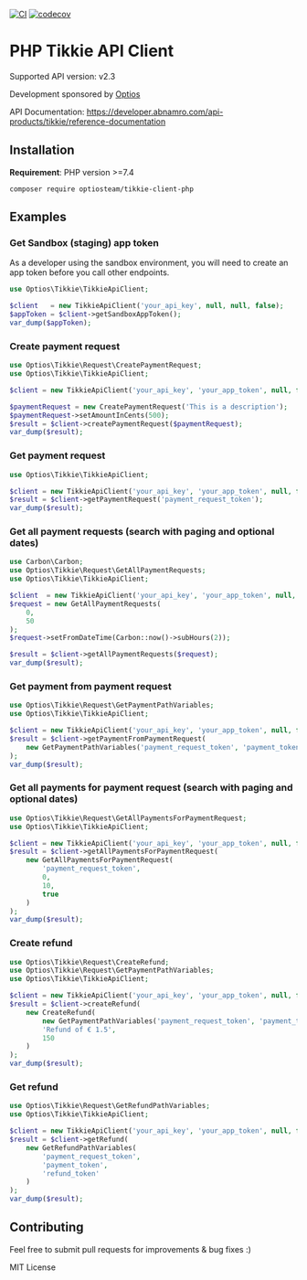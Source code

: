 [![CI](https://github.com/optiosteam/tikkie-client-php/actions/workflows/tests.yaml/badge.svg?branch=main)](https://github.com/optiosteam/tikkie-client-php/actions/workflows/tests.yaml)
[![codecov](https://codecov.io/gh/optiosteam/tikkie-client-php/branch/main/graph/badge.svg?token=S62YDUXV7A)](https://codecov.io/gh/optiosteam/tikkie-client-php)

# PHP Tikkie API Client

Supported API version: v2.3

Development sponsored by [Optios](https://www.optios.net)

API Documentation: https://developer.abnamro.com/api-products/tikkie/reference-documentation

## Installation

**Requirement**: PHP version >=7.4

```
composer require optiosteam/tikkie-client-php
```

## Examples

### Get Sandbox (staging) app token

As a developer using the sandbox environment, you will need to create an app token before you call other endpoints.

```php
use Optios\Tikkie\TikkieApiClient;

$client   = new TikkieApiClient('your_api_key', null, null, false);
$appToken = $client->getSandboxAppToken();
var_dump($appToken);
```

### Create payment request

```php
use Optios\Tikkie\Request\CreatePaymentRequest;
use Optios\Tikkie\TikkieApiClient;

$client = new TikkieApiClient('your_api_key', 'your_app_token', null, false);

$paymentRequest = new CreatePaymentRequest('This is a description');
$paymentRequest->setAmountInCents(500);
$result = $client->createPaymentRequest($paymentRequest);
var_dump($result);
```

### Get payment request

```php
use Optios\Tikkie\TikkieApiClient;

$client = new TikkieApiClient('your_api_key', 'your_app_token', null, false);
$result = $client->getPaymentRequest('payment_request_token');
var_dump($result);
```

### Get all payment requests (search with paging and optional dates)

```php
use Carbon\Carbon;
use Optios\Tikkie\Request\GetAllPaymentRequests;
use Optios\Tikkie\TikkieApiClient;

$client  = new TikkieApiClient('your_api_key', 'your_app_token', null, false);
$request = new GetAllPaymentRequests(
    0,
    50
);
$request->setFromDateTime(Carbon::now()->subHours(2));

$result = $client->getAllPaymentRequests($request);
var_dump($result);
```

### Get payment from payment request

```php
use Optios\Tikkie\Request\GetPaymentPathVariables;
use Optios\Tikkie\TikkieApiClient;

$client = new TikkieApiClient('your_api_key', 'your_app_token', null, false);
$result = $client->getPaymentFromPaymentRequest(
    new GetPaymentPathVariables('payment_request_token', 'payment_token')
);
var_dump($result);
```

### Get all payments for payment request (search with paging and optional dates)

```php
use Optios\Tikkie\Request\GetAllPaymentsForPaymentRequest;
use Optios\Tikkie\TikkieApiClient;

$client = new TikkieApiClient('your_api_key', 'your_app_token', null, false);
$result = $client->getAllPaymentsForPaymentRequest(
    new GetAllPaymentsForPaymentRequest(
        'payment_request_token',
        0,
        10,
        true
    )
);
var_dump($result);
```

### Create refund

```php
use Optios\Tikkie\Request\CreateRefund;
use Optios\Tikkie\Request\GetPaymentPathVariables;
use Optios\Tikkie\TikkieApiClient;

$client = new TikkieApiClient('your_api_key', 'your_app_token', null, false);
$result = $client->createRefund(
    new CreateRefund(
        new GetPaymentPathVariables('payment_request_token', 'payment_token'),
        'Refund of € 1.5',
        150
    )
);
var_dump($result);
```

### Get refund
```php
use Optios\Tikkie\Request\GetRefundPathVariables;
use Optios\Tikkie\TikkieApiClient;

$client = new TikkieApiClient('your_api_key', 'your_app_token', null, false);
$result = $client->getRefund(
    new GetRefundPathVariables(
        'payment_request_token',
        'payment_token',
        'refund_token'
    )
);
var_dump($result);
```

## Contributing

Feel free to submit pull requests for improvements & bug fixes :)

MIT License
